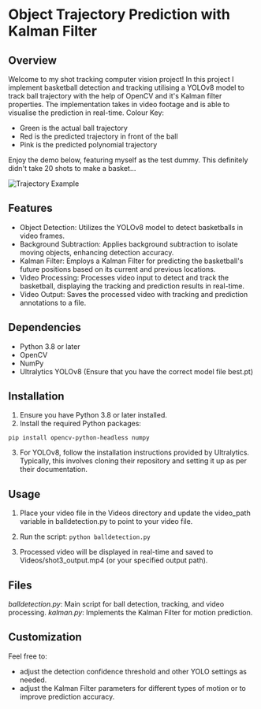 # Object Trajectory Prediction with Kalman Filter


## Overview
Welcome to my shot tracking computer vision project! In this project I implement basketball detection and tracking utilising a YOLOv8 model to track ball trajectory with the help of OpenCV and it's Kalman filter properties. The implementation takes in video footage and is able to visualise the prediction in real-time. 
Colour Key:
- Green is the actual ball trajectory
- Red is the predicted trajectory in front of the ball
- Pink is the predicted polynomial trajectory


Enjoy the demo below, featuring myself as the test dummy. This definitely didn't take 20 shots to make a basket...


![Trajectory Example](shot3_output.gif)

## Features
- Object Detection: Utilizes the YOLOv8 model to detect basketballs in video frames.
- Background Subtraction: Applies background subtraction to isolate moving objects, enhancing detection accuracy.
- Kalman Filter: Employs a Kalman Filter for predicting the basketball's future positions based on its current and previous locations.
- Video Processing: Processes video input to detect and track the basketball, displaying the tracking and prediction results in real-time.
- Video Output: Saves the processed video with tracking and prediction annotations to a file.
## Dependencies
- Python 3.8 or later
- OpenCV
- NumPy
- Ultralytics YOLOv8 (Ensure that you have the correct model file best.pt)
## Installation
1. Ensure you have Python 3.8 or later installed.
2. Install the required Python packages:

``pip install opencv-python-headless numpy``

3. For YOLOv8, follow the installation instructions provided by Ultralytics. Typically, this involves cloning their repository and setting it up as per their documentation.
## Usage
1. Place your video file in the Videos directory and update the video_path variable in balldetection.py to point to your video file.
2. Run the script:
``python balldetection.py``

4. Processed video will be displayed in real-time and saved to Videos/shot3_output.mp4 (or your specified output path).
## Files
*balldetection.py*: Main script for ball detection, tracking, and video processing.
*kalman.py*: Implements the Kalman Filter for motion prediction.
## Customization
Feel free to:
- adjust the detection confidence threshold and other YOLO settings as needed.
- adjust the Kalman Filter parameters for different types of motion or to improve prediction accuracy.
